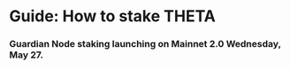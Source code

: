 # Guide: How to stake THETA

### Guardian Node staking launching on Mainnet 2.0  **Wednesday, May 27.**

